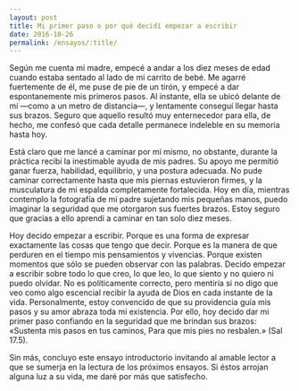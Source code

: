 ```yaml
---
layout: post
title: Mi primer paso o por qué decidí empezar a escribir
date: 2016-10-26
permalink: /ensayos/:title/
---
```


Según me cuenta mi madre, empecé a andar a los diez meses de edad cuando estaba sentado al lado de mi carrito de bebé. Me agarré fuertemente de él, me puse de pie de un tirón, y empecé a dar espontanemente mis primeros pasos.<!--more--> Al instante, ella se ubicó delante de mí —como a un metro de distancia—, y lentamente conseguí llegar hasta sus brazos. Seguro que aquello resultó muy enternecedor para ella, de hecho, me confesó que cada detalle permanece indeleble en su memoria hasta hoy.

Está claro que me lancé a caminar por mí mismo, no obstante, durante la práctica recibí la inestimable ayuda de mis padres. Su apoyo me permitió ganar fuerza, habilidad, equilibrio, y una postura adecuada. No pude caminar correctamente hasta que mis piernas estuvieron firmes, y la musculatura de mi espalda completamente fortalecida. Hoy en día, mientras contemplo la fotografía de mi padre sujetando mis pequeñas manos, puedo imaginar la seguridad que me otorgaron sus fuertes brazos. Estoy seguro que gracias a ello aprendí a caminar en tan solo diez meses.

Hoy decido empezar a escribir. Porque es una forma de expresar exactamente las cosas que tengo que decir. Porque es la manera de que perduren en el tiempo mis pensamientos y vivencias. Porque existen momentos que sólo se pueden observar con las palabras. Decido empezar a escribir sobre todo lo que creo, lo que leo, lo que siento y no quiero ni puedo olvidar. No es políticamente correcto, pero mentiría si no digo que veo como algo escencial recibir la ayuda de Dios en cada instante de la vida. Personalmente, estoy convencido de que su providencia guía mis pasos y su amor abraza toda mi existencia. Por ello, hoy decido dar mi primer paso confiando en la seguridad que me brindan sus brazos: «Sustenta mis pasos en tus caminos, Para que mis pies no resbalen.» (Sal 17.5).

Sin más, concluyo este ensayo introductorio invitando al amable lector a que se sumerja en la lectura de los próximos ensayos. Si éstos arrojan alguna luz a su vida, me daré por más que satisfecho.
